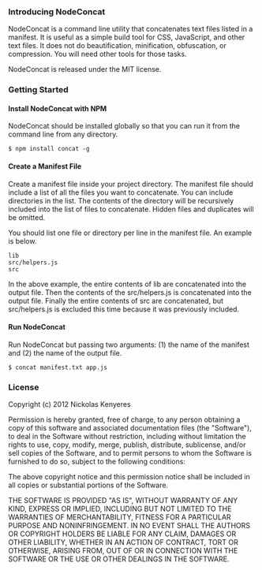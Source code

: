 ### Introducing NodeConcat

NodeConcat is a command line utility that concatenates text files listed in a manifest. It is useful as a simple build tool for CSS, JavaScript, and other text files. It does not do beautification, minification, obfuscation, or compression. You will need other tools for those tasks. 

NodeConcat is released under the MIT license.

### Getting Started

#### Install NodeConcat with NPM

NodeConcat should be installed globally so that you can run it from the command line from any directory.

```
$ npm install concat -g
```

#### Create a Manifest File

Create a manifest file inside your project directory. The manifest file should include a list of all the files you want to concatenate. You can include directories in the list. The contents of the directory will be recursively included into the list of files to concatenate. Hidden files and duplicates will be omitted.

You should list one file or directory per line in the manifest file. An example is below.

```
lib
src/helpers.js
src
```

In the above example, the entire contents of lib are concatenated into the output file. Then the contents of the src/helpers.js is concatenated into the output file. Finally the entire contents of src are concatenated, but src/helpers.js is excluded this time because it was previously included.

#### Run NodeConcat

Run NodeConcat but passing two arguments: (1) the name of the manifest and (2) the name of the output file.

```
$ concat manifest.txt app.js
```

### License

Copyright (c) 2012 Nickolas Kenyeres

Permission is hereby granted, free of charge, to any person obtaining a copy of this software and associated documentation files (the "Software"), to deal in the Software without restriction, including without limitation the rights to use, copy, modify, merge, publish, distribute, sublicense, and/or sell copies of the Software, and to permit persons to whom the Software is furnished to do so, subject to the following conditions:

The above copyright notice and this permission notice shall be included in all copies or substantial portions of the Software.

THE SOFTWARE IS PROVIDED "AS IS", WITHOUT WARRANTY OF ANY KIND, EXPRESS OR IMPLIED, INCLUDING BUT NOT LIMITED TO THE WARRANTIES OF MERCHANTABILITY, FITNESS FOR A PARTICULAR PURPOSE AND NONINFRINGEMENT. IN NO EVENT SHALL THE AUTHORS OR COPYRIGHT HOLDERS BE LIABLE FOR ANY CLAIM, DAMAGES OR OTHER LIABILITY, WHETHER IN AN ACTION OF CONTRACT, TORT OR OTHERWISE, ARISING FROM, OUT OF OR IN CONNECTION WITH THE SOFTWARE OR THE USE OR OTHER DEALINGS IN THE SOFTWARE.
